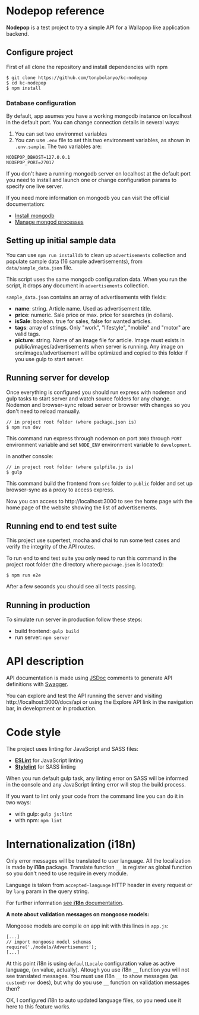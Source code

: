 # Nodepop reference

**Nodepop** is a test project to try a simple API for a Wallapop like application backend.

## Configure project

First of all clone the repository and install dependencies with npm

```shell
$ git clone https://github.com/tonybolanyo/kc-nodepop
$ cd kc-nodepop
$ npm install
```

### Database configuration

By default, app asumes you have a working mongodb instance on localhost in the default port. You can change connection details in several ways:

1. You can set two environmet variables
2. You can use `.env` file to set this two environment variables, as shown in `.env.sample`. The two variables are:

```
NODEPOP_DBHOST=127.0.0.1
NODEPOP_PORT=27017
```

If you don't have a running mongodb server on localhost at the default port you need to install and launch one or change configuration params to specify one live server.

If you need more information on mongodb you can visit the official documentation:

- [Install mongodb](https://docs.mongodb.com/manual/installation/)
- [Manage mongod processes](https://docs.mongodb.com/manual/tutorial/manage-mongodb-processes/)


## Setting up initial sample data

You can use `npm run installdb` to clean up `advertisements` collection and populate sample data (16 sample advertisements), from `data/sample_data.json` file.

This script uses the same mongodb configuration data. When you run the script, it drops any document in `advertisements` collection.

`sample_data.json` contains an array of advertisements with fields:

- **name**: string. Article name. Used as advertisement title.
- **price**: numeric. Sale price or max. price for searches (in dollars).
- **isSale**: boolean. true for sales, false for wanted articles.
- **tags**: array of strings. Only "work", "lifestyle", "mobile" and "motor" are valid tags.
- **picture**: string. Name of an image file for article. Image must exists in public/images/advertisements when server is running. Any image on src/images/advertisement will be optimized and copied to this folder if you use gulp to start server.


## Running server for develop

Once everything is configured you should run express with nodemon and gulp tasks to start server and watch source folders for any change. Nodemon and browser-sync reload server or browser with changes so you don't need to reload manually.

```
// in project root folder (where package.json is)
$ npm run dev
```

This command run express through nodemon on port `3003` through `PORT` environment variable and set `NODE_ENV` environment variable to `development`.

in another console:

```
// in project root folder (where gulpfile.js is)
$ gulp
```

This command build the frontend from `src` folder to `public` folder and set up browser-sync as a proxy to access express.

Now you can access to http://localhost:3000 to see the home page with the home page of the website showing the list of advertisements.

## Running end to end test suite

This project use supertest, mocha and chai to run some test cases and verify the integrity of the API routes.

To run end to end test suite you only need to run this command in the project root folder (the directory where `package.json` is located):

```
$ npm run e2e
```

After a few seconds you should see all tests passing.

## Running in production

To simulate run server in production follow these steps:

- build frontend: `gulp build`
- run server: `npm server`

# API description

API documentation is made using [JSDoc](http://usejsdoc.org/) comments to generate API definitions with [Swagger](https://swagger.io/).

You can explore and test the API running the server and visiting http://localhost:3000/docs/api or using the Explore API link in the navigation bar, in development or in production.

# Code style

The project uses linting for JavaScript and SASS files:

- [**ESLint**](https://eslint.org/) for JavaScript linting
- [**Stylelint**](https://stylelint.io/) for SASS linting

When you run default gulp task, any linting error on SASS will be informed in the console and any JavaScript linting error will stop the build process.

If you want to lint only your code from the command line you can do it in two ways:

- with gulp: `gulp js:lint`
- with npm: `npm lint`

# Internationalization (i18n)

Only error messages will be translated to user language. All the localization is made by **i18n** package. Translate function `__` is register as global function so you don't need to use require in every module.

Language is taken from `accepted-language` HTTP header in every request or by `lang` param in the query string.

For further information [see **i18n** documentation](https://github.com/mashpie/i18n-node).

**A note about validation messages on mongoose models:**

Mongoose models are compile on app init with this lines in `app.js`:

```
[...]
// import mongoose model schemas
require('./models/Advertisement');
[...]
```

At this point i18n is using `defaultLocale` configuration value as active language, (`en` value, actually). Altough you use i18n `__` function you will not see translated messages. You must use i18n `__` to show messages (as `customError` does), but why do you use `__` function on validation messages then?

OK, I configured i18n to auto updated language files, so you need use it here to this feature works.